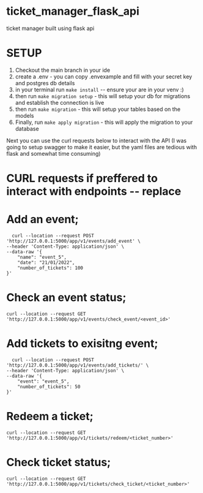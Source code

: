 # ticket_manager_flask_api
ticket manager built using flask api

# SETUP
1. Checkout the main branch in your ide
2. create a .env - you can copy .envexample and fill with your secret key and postgres db details
3. in your terminal run `make install` -- ensure your are in your venv :)
4. then run `make migration setup` - this will setup your db for migrations and establish the connection is live
5. then run `make migration` - this will setup your tables based on the models
6. Finally, run `make apply migration` - this will apply the migration to your database

Next you can use the curl requests below to interact with the API (I was going to setup swagger to make it easier, but the yaml files are tedious with flask and somewhat time consuming)


# CURL requests if preffered to interact with endpoints -- replace <something here>

# Add an event;
  
```
  curl --location --request POST 'http://127.0.0.1:5000/app/v1/events/add_event' \
--header 'Content-Type: application/json' \
--data-raw '{
    "name": "event_5",
    "date": "21/01/2022",
    "number_of_tickets": 100
}'
  ```

# Check an event status;


```
curl --location --request GET 'http://127.0.0.1:5000/app/v1/events/check_event/<event_id>'
```
  
# Add tickets to exisitng event;

```
  curl --location --request POST 'http://127.0.0.1:5000/app/v1/events/add_tickets/' \
--header 'Content-Type: application/json' \
--data-raw '{
    "event": "event_5",
    "number_of_tickets": 50
}'
  ```

# Redeem a ticket;
```
curl --location --request GET 'http://127.0.0.1:5000/app/v1/tickets/redeem/<ticket_number>'
```

# Check ticket status;


```
curl --location --request GET 'http://127.0.0.1:5000/app/v1/tickets/check_ticket/<ticket_number>'
```
